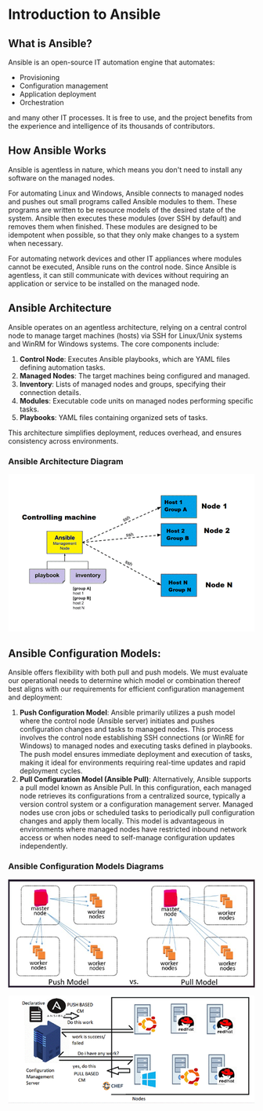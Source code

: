 # Introduction to Ansible

## What is Ansible?

Ansible is an open-source IT automation engine that automates:
- Provisioning
- Configuration management
- Application deployment
- Orchestration

and many other IT processes. It is free to use, and the project benefits from the experience and intelligence of its thousands of contributors.

## How Ansible Works

Ansible is agentless in nature, which means you don't need to install any software on the managed nodes.

For automating Linux and Windows, Ansible connects to managed nodes and pushes out small programs called Ansible modules to them. These programs are written to be resource models of the desired state of the system. Ansible then executes these modules (over SSH by default) and removes them when finished. These modules are designed to be idempotent when possible, so that they only make changes to a system when necessary.

For automating network devices and other IT appliances where modules cannot be executed, Ansible runs on the control node. Since Ansible is agentless, it can still communicate with devices without requiring an application or service to be installed on the managed node.

## Ansible Architecture

Ansible operates on an agentless architecture, relying on a central control node to manage target machines (hosts) via SSH for Linux/Unix systems and WinRM for Windows systems. The core components include:
1. **Control Node**: Executes Ansible playbooks, which are YAML files defining automation tasks.
2. **Managed Nodes**: The target machines being configured and managed.
3. **Inventory**: Lists of managed nodes and groups, specifying their connection details.
4. **Modules**: Executable code units on managed nodes performing specific tasks.
5. **Playbooks**: YAML files containing organized sets of tasks.

This architecture simplifies deployment, reduces overhead, and ensures consistency across environments.

### Ansible Architecture Diagram
![Ansible Architecture](/t1.png)

## Ansible Configuration Models:

Ansible offers flexibility with both pull and push models. We must evaluate our operational needs to determine which model or combination thereof best aligns with our requirements for efficient configuration management and deployment:
1. **Push Configuration Model**: Ansible primarily utilizes a push model where the control node (Ansible server) initiates and pushes configuration changes and tasks to managed nodes. This process involves the control node establishing SSH connections (or WinRE for Windows) to managed nodes and executing tasks defined in playbooks. The push model ensures immediate deployment and execution of tasks, making it ideal for environments requiring real-time updates and rapid deployment cycles.
2. **Pull Configuration Model (Ansible Pull)**: Alternatively, Ansible supports a pull model known as Ansible Pull. In this configuration, each managed node retrieves its configurations from a centralized source, typically a version control system or a configuration management server. Managed nodes use cron jobs or scheduled tasks to periodically pull configuration changes and apply them locally. This model is advantageous in environments where managed nodes have restricted inbound network access or when nodes need to self-manage configuration updates independently.

### Ansible Configuration Models Diagrams
![Ansible Configuration Models](/t2.png)

![Ansible Configuration Models](/t3.png)







